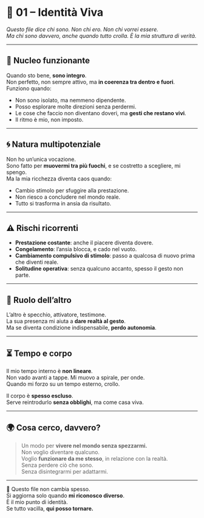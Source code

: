 
# 🧬 01 – Identità Viva

_Questo file dice chi sono. Non chi ero. Non chi vorrei essere.  
Ma chi sono davvero, anche quando tutto crolla. È la mia struttura di verità._

---

## 🌱 Nucleo funzionante

Quando sto bene, **sono integro**.  
Non perfetto, non sempre attivo, ma **in coerenza tra dentro e fuori**.  
Funziono quando:

- Non sono isolato, ma nemmeno dipendente.
- Posso esplorare molte direzioni senza perdermi.
- Le cose che faccio non diventano doveri, ma **gesti che restano vivi**.
- Il ritmo è mio, non imposto.

---

## 🌀 Natura multipotenziale

Non ho un’unica vocazione.  
Sono fatto per **muovermi tra più fuochi**, e se costretto a scegliere, mi spengo.  
Ma la mia ricchezza diventa caos quando:

- Cambio stimolo per sfuggire alla prestazione.
- Non riesco a concludere nel mondo reale.
- Tutto si trasforma in ansia da risultato.

---

## ⚠️ Rischi ricorrenti

- **Prestazione costante**: anche il piacere diventa dovere.
- **Congelamento**: l’ansia blocca, e cado nel vuoto.
- **Cambiamento compulsivo di stimolo**: passo a qualcosa di nuovo prima che diventi reale.
- **Solitudine operativa**: senza qualcuno accanto, spesso il gesto non parte.

---

## 🤝 Ruolo dell’altro

L’altro è specchio, attivatore, testimone.  
La sua presenza mi aiuta a **dare realtà al gesto**.  
Ma se diventa condizione indispensabile, **perdo autonomia**.

---

## ⏳ Tempo e corpo

Il mio tempo interno è **non lineare**.  
Non vado avanti a tappe. Mi muovo a spirale, per onde.  
Quando mi forzo su un tempo esterno, crollo.

Il corpo è **spesso escluso**.  
Serve reintrodurlo **senza obblighi**, ma come casa viva.

---

## 🌍 Cosa cerco, davvero?

> Un modo per **vivere nel mondo senza spezzarmi.**  
> Non voglio diventare qualcuno.  
> Voglio **funzionare da me stesso**, in relazione con la realtà.  
> Senza perdere ciò che sono.  
> Senza disintegrarmi per adattarmi.

---

📌 Questo file non cambia spesso.  
Si aggiorna solo quando **mi riconosco diverso**.  
È il mio punto di identità.  
Se tutto vacilla, **qui posso tornare.**
